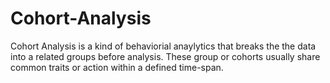 # Cohort-Analysis
Cohort Analysis is a kind of behaviorial anaylytics that breaks the the data into a related groups before analysis. These group or cohorts usually share common traits or action within a defined time-span. 
